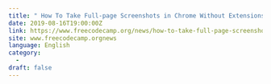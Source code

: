 ```yaml
---
title: " How To Take Full-page Screenshots in Chrome Without Extensions "
date: 2019-08-16T19:00:00Z
link: https://www.freecodecamp.org/news/how-to-take-full-page-screenshots-in-chrome-without-extensions/?utm_medium=RSS&utm_source=news.12bit.vn
site: www.freecodecamp.orgnews
language: English
category:
  -   
draft: false
---
```

